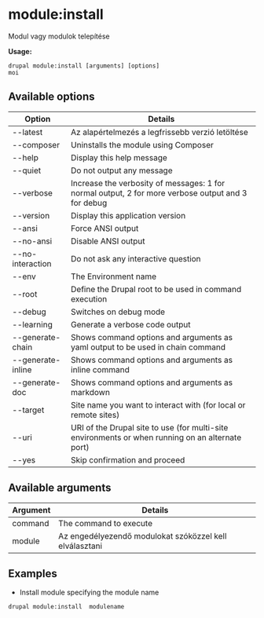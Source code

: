# module:install
Modul vagy modulok telepítése

**Usage:**
```
drupal module:install [arguments] [options]
moi
```

## Available options
Option | Details
-------|-------------
--latest | Az alapértelmezés a legfrissebb verzió letöltése
--composer | Uninstalls the module using Composer
--help | Display this help message
--quiet | Do not output any message
--verbose | Increase the verbosity of messages: 1 for normal output, 2 for more verbose output and 3 for debug
--version | Display this application version
--ansi | Force ANSI output
--no-ansi | Disable ANSI output
--no-interaction | Do not ask any interactive question
--env | The Environment name
--root | Define the Drupal root to be used in command execution
--debug | Switches on debug mode
--learning | Generate a verbose code output
--generate-chain | Shows command options and arguments as yaml output to be used in chain command
--generate-inline | Shows command options and arguments as inline command
--generate-doc | Shows command options and arguments as markdown
--target | Site name you want to interact with (for local or remote sites)
--uri | URI of the Drupal site to use (for multi-site environments or when running on an alternate port)
--yes | Skip confirmation and proceed

## Available arguments
Argument | Details
---------|-------------
command | The command to execute
module | Az engedélyezendő modulokat szóközzel kell elválasztani

## Examples
* Install module specifying the module name
```
drupal module:install  modulename
```
